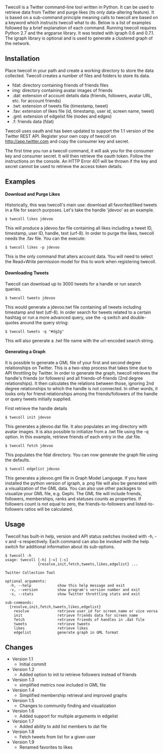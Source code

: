 Twecoll is a Twitter command-line tool written in Python. It can be used to retrieve data from Twitter and purge likes (its only data-altering feature). It is based on a sub-command principle meaning calls to twecoll are based on a keyword which instructs twecoll what to do. Below is a list of examples followed by a brief explanation of each command. Running twecoll requires Python 2.7 and the argparse library. It was tested with igraph 0.6 and 0.7.1. The igraph library is optional and is used to generate a clustered graph of the network.


## Installation

Place twecoll in your path and create a working directory to store the data collected. Twecoll creates a number of files and folders to store its data.

* fdat: directory containing friends of friends files
* img: directory containing avatar images of friends
* .dat: extension of account details data (friends, followers, avatar URL, etc. for account friends)
* .twt: extension of tweets file (timestamp, tweet)
* .fav: extension of likes file (id, timestamp, user id, screen name, tweet)
* .gml: extension of edgelist file (nodes and edges)
* .f: friends data (fdat)

Twecoll uses oauth and has been updated to support the 1.1 version of the Twitter REST API. Register your own copy of twecoll on http://app.twitter.com and copy the consumer key and secret.

The first time you run a twecoll command, it will ask you for the consumer key and consumer secret. It will then retrieve the oauth token. Follow the instructions on the console. An HTTP Error 401 will be thrown if the key and secret cannot be used to retrieve the access token details.

## Examples

#### Download and Purge Likes
Historically, this was twecoll's main use: download all favorited/liked tweets in a file for search purposes. Let's take the handle 'jdevoo' as an example.

```
$ twecoll likes jdevoo
```

This will produce a jdevoo.fav file containing all likes including a tweet ID, timestamp, user ID, handle, text (urf-8).
In order to purge the likes, twecoll needs the .fav file. You can the execute:

```
$ twecoll likes -p jdevoo
```

This is the only command that alters account data. You will need to select the Read+Write permission model for this to work when registering twecoll.

#### Downloading Tweets
Twecoll can download up to 3000 tweets for a handle or run search queries.

```
$ twecoll tweets jdevoo
```

This would generate a jdevoo.twt file containing all tweets including timestamp and text (utf-8).
In order search for tweets related to a certain hashtag or run a more advanced query, use the -q switch and double-quotes around the query string:

```
$ twecoll tweets -q "#dg2g"
```

This will also generate a .twt file name with the url-encoded search string.

#### Generating a Graph
It is possible to generate a GML file of your first and second degree relationships on Twitter. This is a two-step process that takes time due to API throttling by Twitter. In order to generate the graph, twecoll retrieves the handle's friends (or followers) and all friends-of-friends (2nd degree relationships). It then calculates the relations between those, ignoring 2nd degree relationships to which the handle is not connected. In other words, it looks only for friend relationships among the friends/followers of the handle or query tweets initially supplied.

First retrieve the handle details

```
$ twecoll init jdevoo
```

This generates a jdevoo.dat file. It also populates an img directory with avatar images. It is also possible to initialize from a .twt file using the -q option. In this example, retrieve friends of each entry in the .dat file.

```
$ twecoll fetch jdevoo
```

This populates the fdat directory. You can now generate the graph file using the defaults.

```
$ twecoll edgelist jdevoo
```

This generates a jdevoo.gml file in Graph Model Language. If you have installed the python version of igraph, a .png file will also be generated with a visualization of the GML data. You can also use other packages to visualize your GML file, e.g. Gephi.
The GML file will include friends, followers, memberships, ranks and statuses counts as properties. If followers count is not equal to zero, the friends-to-followers and listed-to-followers ratios will be calculated.

## Usage

Twecoll has built-in help, version and API status switches invoked with -h, -v and -s respectively. Each command can also be invoked with the help switch for additional information about its sub-options.

```
$ twecoll -h
usage: twecoll [-h] [-v] [-s]
               {resolve,init,fetch,tweets,likes,edgelist} ...

Twitter Collection Tool

optional arguments:
  -h, --help            show this help message and exit
  -v, --version         show program's version number and exit
  -s, --stats           show Twitter throttling stats and exit

sub-commands:
  {resolve,init,fetch,tweets,likes,edgelist}
    resolve             retrieve user_id for screen_name or vice versa
    init                retrieve friends data for screen_name
    fetch               retrieve friends of handles in .dat file
    tweets              retrieve tweets
    likes               retrieve likes
    edgelist            generate graph in GML format
```

## Changes

* Version 1.1
	- Initial commit
* Version 1.2
	- Added option to init to retrieve followers instead of friends
* Version 1.3
 	- simplified metrics now included in GML file
* Version 1.4
	- Simplified membership retrieval and improved graphs
* Version 1.5
	- Changes to community finding and visualization
* Version 1.6
	- Added support for multiple arguments in edgelist
* Version 1.7
	- Added ability to add list members to dat file
* Version 1.8
	- Fetch tweets from list for a given user
* Version 1.9
	- Renamed favorites to likes
